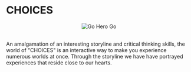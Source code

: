 # CHOICES

<p align="center">
<img src="https://c.tenor.com/yMBFWiwGywkAAAAC/journey-on-the-road.gif" alt="Go Hero Go">
<br>
<br>
</p>

An amalgamation of an interesting storyline and critical thinking skills, the world of "CHOICES" is an interactive way to make you experience numerous worlds at once.
Through the storyline we have have portrayed experiences that reside close to our hearts.
